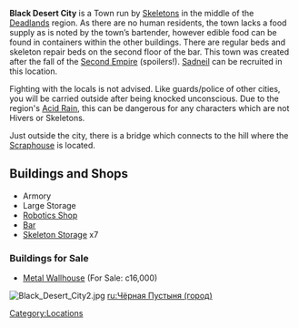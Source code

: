 **Black Desert City** is a Town run by [Skeletons](Skeleton.md "wikilink")
in the middle of the [Deadlands](Deadlands.md "wikilink") region. As there
are no human residents, the town lacks a food supply as is noted by the
town’s bartender, however edible food can be found in containers within
the other buildings. There are regular beds and skeleton repair beds on
the second floor of the bar. This town was created after the fall of the
[Second Empire](Second_Empire.md "wikilink") (spoilers!).
[Sadneil](Sadneil.md "wikilink") can be recruited in this location.

Fighting with the locals is not advised. Like guards/police of other
cities, you will be carried outside after being knocked unconscious. Due
to the region's [Acid Rain](Weather_Effects.md "wikilink"), this can be
dangerous for any characters which are not Hivers or Skeletons.

Just outside the city, there is a bridge which connects to the hill
where the [Scraphouse](Scraphouse.md "wikilink") is located.

## Buildings and Shops

- Armory
- Large Storage
- [Robotics Shop](Robotics_Shop.md "wikilink")
- [Bar](Skeleton_Bar.md "wikilink")
- [Skeleton Storage](Metal_Wallhouse.md "wikilink") x7

### Buildings for Sale

- [Metal Wallhouse](Metal_Wallhouse.md "wikilink") (For Sale: c16,000)

![](Black_Desert_City2.jpg "Black_Desert_City2.jpg") [ru:Чёрная Пустыня
(город)](ru:Чёрная_Пустыня_(город) "wikilink")

[Category:Locations](Category:Locations "wikilink")
